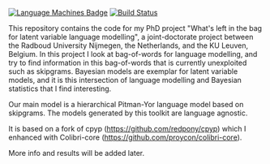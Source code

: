 [![Language Machines Badge](http://applejack.science.ru.nl/lamabadge.php/cococpyp)](http://applejack.science.ru.nl/languagemachines/)
[![Build Status](https://travis-ci.org/naiaden/cococpyp.svg?branch=master)](https://travis-ci.org/naiaden/cococpyp)

This repository contains the code for my PhD project "What's left in the bag for latent variable language modelling", a joint-doctorate project between the Radboud University Nijmegen, the Netherlands, and the KU Leuven, Belgium.
In this project I look at bag-of-words for language modelling, and try to find information in this bag-of-words that is currently unexploited such as skipgrams. Bayesian models are exemplar for latent variable models, and it is this intersection of language modelling and Bayesian statistics that I find interesting.

Our main model is a hierarchical Pitman-Yor language model based on skipgrams. The models generated by this toolkit are language agnostic.

It is based on a fork of cpyp (https://github.com/redpony/cpyp) which I enhanced with Colibri-core (https://github.com/proycon/colibri-core).

More info and results will be added later.

